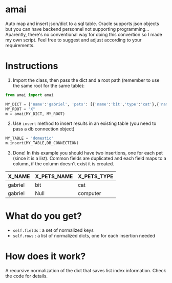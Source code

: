 # amai
Auto map and insert json/dict to a sql table. Oracle supports json objects but you can have backend personnel not supporting programming... Aparently, there's no conventional way for doing this convertion so I made my own script. Feel free to suggest and adjust according to your requirements.

# Instructions
1. Import the class, then pass the dict and a root path (remember to use the same root for the same table):

```python
from amai import amai

MY_DICT = {'name':'gabriel', 'pets': [{'name':'bit','type':'cat'},{'name':None,'type':'tamagochi'}]}
MY_ROOT = "X"
m = amai(MY_DICT, MY_ROOT)
```
2. Use `insert` method to insert results in an existing table (you need to pass a db connection object)

```python
MY_TABLE = 'domestic'
m.insert(MY_TABLE,DB_CONNECTION)
```

3. Done! In this example you should have two insertions, one for each pet (since it is a list). Common fields are duplicated and each field maps to a column, if the column doesn't exist it is created.

X_NAME | X_PETS_NAME | X_PETS_TYPE
---|---|---
gabriel | bit | cat
gabriel | Null | computer

# What do you get?
* `self.fields` : a set of normalized keys
* `self.rows` : a list of normalized dicts, one for each insertion needed

# How does it work?
A recursive normalization of the dict that saves list index information. Check the code for details.
